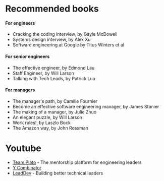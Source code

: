 # Recommended books

#### For engineers

- Cracking the coding interview, by Gayle McDowell
- Systems design interview, by Alex Xu
- Software engineering at Google by Titus Winters et al

#### For senior engineers

- The effective engineer, by Edmond Lau
- Staff Engineer, by Will Larson
- Talking with Tech Leads, by Patrick Lua

#### For managers

- The manager's path, by Camille Fournier
- Become an effective software engineering manager, by James Stanier
- The making of a manager, by Julie Zhuo
- An elegant puzzle, by Will Larson
- Work rules!, by Laszlo Bock
- The Amazon way, by John Rossman

# Youtube

- [Team Plato](https://www.youtube.com/channel/UCregUqyFV0bUb7unzWInNcA) - The mentorship platform for engineering leaders
- [Y Combinator](https://www.youtube.com/c/ycombinator)
- [LeadDev](https://www.youtube.com/c/LeadDev) - Building better technical leaders
